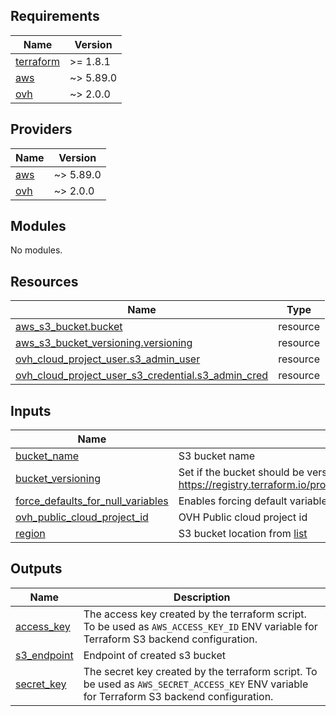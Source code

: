 <!-- BEGIN_TF_DOCS -->
## Requirements

| Name | Version |
|------|---------|
| <a name="requirement_terraform"></a> [terraform](#requirement\_terraform) | >= 1.8.1 |
| <a name="requirement_aws"></a> [aws](#requirement\_aws) | ~> 5.89.0 |
| <a name="requirement_ovh"></a> [ovh](#requirement\_ovh) | ~> 2.0.0 |

## Providers

| Name | Version |
|------|---------|
| <a name="provider_aws"></a> [aws](#provider\_aws) | ~> 5.89.0 |
| <a name="provider_ovh"></a> [ovh](#provider\_ovh) | ~> 2.0.0 |

## Modules

No modules.

## Resources

| Name | Type |
|------|------|
| [aws_s3_bucket.bucket](https://registry.terraform.io/providers/hashicorp/aws/latest/docs/resources/s3_bucket) | resource |
| [aws_s3_bucket_versioning.versioning](https://registry.terraform.io/providers/hashicorp/aws/latest/docs/resources/s3_bucket_versioning) | resource |
| [ovh_cloud_project_user.s3_admin_user](https://registry.terraform.io/providers/ovh/ovh/latest/docs/resources/cloud_project_user) | resource |
| [ovh_cloud_project_user_s3_credential.s3_admin_cred](https://registry.terraform.io/providers/ovh/ovh/latest/docs/resources/cloud_project_user_s3_credential) | resource |

## Inputs

| Name | Description | Type | Default | Required |
|------|-------------|------|---------|:--------:|
| <a name="input_bucket_name"></a> [bucket\_name](#input\_bucket\_name) | S3 bucket name | `string` | `"streamxdsf"` | no |
| <a name="input_bucket_versioning"></a> [bucket\_versioning](#input\_bucket\_versioning) | Set if the bucket should be versioned. Do not disable versioning on already created bucket. https://registry.terraform.io/providers/hashicorp/aws/latest/docs/resources/s3_bucket_versioning#versioning_configuration | `string` | `"Disabled"` | no |
| <a name="input_force_defaults_for_null_variables"></a> [force\_defaults\_for\_null\_variables](#input\_force\_defaults\_for\_null\_variables) | Enables forcing default variable values when the variable value passed to the module is null. | `bool` | `true` | no |
| <a name="input_ovh_public_cloud_project_id"></a> [ovh\_public\_cloud\_project\_id](#input\_ovh\_public\_cloud\_project\_id) | OVH Public cloud project id | `string` | n/a | yes |
| <a name="input_region"></a> [region](#input\_region) | S3 bucket location from [list](https://help.ovhcloud.com/csm/en-ie-public-cloud-storage-s3-location?id=kb_article_view&sysparm_article=KB0047393) | `string` | n/a | yes |

## Outputs

| Name | Description |
|------|-------------|
| <a name="output_access_key"></a> [access\_key](#output\_access\_key) | The access key created by the terraform script. To be used as `AWS_ACCESS_KEY_ID` ENV variable for Terraform S3 backend configuration. |
| <a name="output_s3_endpoint"></a> [s3\_endpoint](#output\_s3\_endpoint) | Endpoint of created s3 bucket |
| <a name="output_secret_key"></a> [secret\_key](#output\_secret\_key) | The secret key created by the terraform script.  To be used as `AWS_SECRET_ACCESS_KEY` ENV variable for Terraform S3 backend configuration. |
<!-- END_TF_DOCS -->